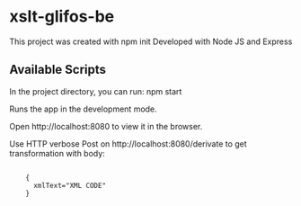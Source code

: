 # xslt-glifos-be
This project was created with npm init
Developed with Node JS and Express

<h2>Available Scripts</h2>

In the project directory, you can run:
npm start

Runs the app in the development mode.
<p>
    Open http://localhost:8080 to view it in the browser.
    </p>

<p>
    Use HTTP verbose Post on http://localhost:8080/derivate to get transformation with body: 
    </p>
<code>
    {
      xmlText="XML CODE"
    }
</code>
    
